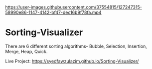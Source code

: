 

https://user-images.githubusercontent.com/37554815/127247315-58990e86-1147-4142-bf47-dec16b9f78fa.mp4

# Sorting-Visualizer
There are 6 different sorting algorithms- 
  Bubble, Selection, Insertion, Merge, Heap, Quick.


Live Project: https://syedfawzulazim.github.io/Sorting-Visualizer/
